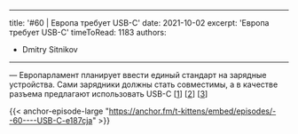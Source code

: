 
---
title: '#60 | Европа требует USB-C'
date: 2021-10-02
excerpt: 'Европа требует USB-C'
timeToRead: 1183
authors:
  - Dmitry Sitnikov
---

— Европарламент планирует ввести единый стандарт на зарядные устройства. Сами зарядники должны стать совместимы, а в качестве разъема предлагают использовать USB-C [[1](https://www.xda-developers.com/eu-plans-common-phone-charger/)] [[2](https://ec.europa.eu/commission/presscorner/detail/en/QANDA_21_4614)] [[3](https://www.nytimes.com/2021/09/08/climate/recycling-california.html)]

{{< anchor-episode-large "https://anchor.fm/t-kittens/embed/episodes/--60----USB-C-e187cja" >}}
